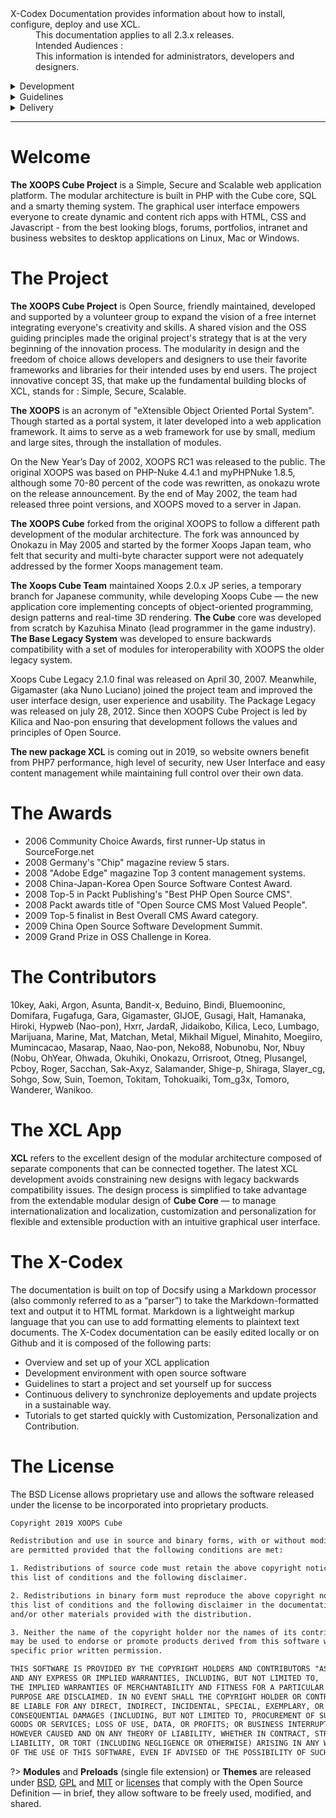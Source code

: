 <dl>
  <dt>X-Codex Documentation provides information about how to install, configure, deploy and use XCL.</dt>
  <dd><span class="iconify" data-icon="mdi:cube-scan" data-width="18px" data-height="18px"></span> This documentation applies to all 2.3.x releases.</dd>
  <dd><span class="iconify" data-icon="mdi:account-multiple" data-width="18px" data-height="18px"></span> Intended Audiences :</dd>
  <dd>This information is intended for administrators, developers and designers.</dd>
</dl>

<details>
<summary style="cursor: pointer;">Development</summary>

The X-Codex Documentation provides information about how to install, configure, deploy and use XCL.

</details>

<details>
<summary style="cursor: pointer;">Guidelines</summary>

The X-Codex Documentation provides information about design guidelines and how to write documentation.

</details>

<details>
<summary style="cursor: pointer;">Delivery</summary>

The X-Codex Documentation provides information about how to delivery and update XCL.

</details>

-----

# <span class="iconify" data-icon="mdi:cube-outline"></span> Welcome

**The XOOPS Cube Project** is a Simple, Secure and Scalable web application platform. The modular architecture is built in PHP with the Cube core, SQL and a smarty theming system. The graphical user interface empowers everyone to create dynamic and content rich apps with HTML, CSS and Javascript - from the best looking blogs, forums, portfolios, intranet and business websites to desktop applications on Linux, Mac or Windows.

# <span class="iconify" data-icon="flat-color-icons:about"></span> The Project

**The XOOPS Cube Project** is Open Source, friendly maintained, developed and supported by a volunteer group to expand the vision of a free internet integrating everyone's creativity and skills. A shared vision and the OSS guiding principles made the original project's strategy that is at the very beginning of the innovation process. The modularity in design and the freedom of choice allows developers and designers to use their favorite frameworks and libraries for their intended uses by end users. The project innovative concept 3S, that make up the fundamental building blocks of XCL, stands for : Simple, Secure, Scalable.

**The XOOPS** is an acronym of "eXtensible Object Oriented Portal System". Though started as a portal system, it later developed into a web application framework. It aims to serve as a web framework for use by small, medium and large sites, through the installation of modules. 

On the New Year’s Day of 2002, XOOPS RC1 was released to the public. The original XOOPS was based on PHP-Nuke 4.4.1 and myPHPNuke 1.8.5, although some 70-80 percent of the code was rewritten, as onokazu wrote on the release announcement. By the end of May 2002, the team had released three point versions, and XOOPS moved to a server in Japan. 

**The XOOPS Cube** forked from the original XOOPS to follow a different path development of the modular architecture. The fork was announced by Onokazu in May 2005 and started by the former Xoops Japan team, who felt that security and multi-byte character support were not adequately addressed by the former Xoops management team.

 **The Xoops Cube Team** maintained Xoops 2.0.x JP series, a temporary branch for Japanese community, while developing Xoops Cube — the new application core implementing concepts of object-oriented programming, design patterns and real-time 3D rendering. **The Cube** core was developed from scratch by Kazuhisa Minato (lead programmer in the game industry). **The Base Legacy System** was developed to ensure backwards compatibility with a set of modules for interoperability with XOOPS the older legacy system.

Xoops Cube Legacy 2.1.0 final was released on April 30, 2007. Meanwhile, Gigamaster (aka Nuno Luciano) joined the project team and improved the user interface design, user experience and usability. The Package Legacy was released on july 28, 2012. Since then XOOPS Cube Project is led by Kilica and Nao-pon ensuring that development follows the values and principles of Open Source. 

**The new package XCL** is coming out in 2019, so website owners benefit from PHP7 performance, high level of security, new User Interface and easy content management while maintaining full control over their own data.

# <span class="iconify" data-icon="flat-ui:medal"></span> The Awards 

+ 2006 Community Choice Awards, first runner-Up status in SourceForge.net
+ 2008 Germany's "Chip" magazine review 5 stars.
+ 2008 "Adobe Edge" magazine Top 3 content management systems.
+ 2008 China-Japan-Korea Open Source Software Contest Award.
+ 2008 Top-5 in Packt Publishing's "Best PHP Open Source CMS".
+ 2008 Packt awards title of "Open Source CMS Most Valued People". 
+ 2009 Top-5 finalist in Best Overall CMS Award category. 
+ 2009 China Open Source Software Development Summit.
+ 2009 Grand Prize in OSS Challenge in Korea.

# <span class="iconify" data-icon="flat-color-icons:collaboration"></span> The Contributors

10key, Aaki, Argon, Asunta, Bandit-x, Beduino, Bindi, Bluemooninc, Domifara, Fugafuga, Gara, Gigamaster, GIJOE, Gusagi, Halt, Hamanaka, Hiroki, Hypweb (Nao-pon), Hxrr, JardaR, Jidaikobo, Kilica, Leco, Lumbago, Marijuana, Marine, Mat, Matchan, Metal, Mikhail Miguel, Minahito, Moegiiro, Mumincacao, Masarap, Naao, Nao-pon, Neko88, Nobunobu, Nor, Nbuy (Nobu, OhYear, Ohwada, Okuhiki, Onokazu, Orrisroot, Otneg, Plusangel, Pcboy, Roger, Sacchan,  Sak-Axyz, Salamander, Shige-p, Shiraga, Slayer_cg, Sohgo, Sow, Suin, Toemon, Tokitam, Tohokuaiki, Tom_g3x, Tomoro, Wanderer, Wanikoo.

# <span class="iconify" data-icon="flat-color-icons:multiple-devices"></span> The XCL App 

**XCL** refers to the excellent design of the modular architecture composed of separate components that can be connected together. The latest XCL development avoids constraining new designs with legacy backwards compatibility issues. The design process is simplified to take advantage from the extendable modular design of **Cube Core** — to manage internationalization and localization, customization and personalization for flexible and extensible production with an intuitive graphical user interface.

# <span class="iconify" data-icon="flat-color-icons:reading"></span> The X-Codex 

The documentation is built on top of Docsify using a Markdown processor (also commonly referred to as a “parser”) to take the Markdown-formatted text and output it to HTML format. Markdown is a lightweight markup language that you can use to add formatting elements to plaintext text documents. The X-Codex documentation can be easily edited locally or on Github and it is composed of the following parts: 

+ Overview and set up of your XCL application
+ Development environment with open source software
+ Guidelines to start a project and set yourself up for success
+ Continuous delivery to synchronize deployements and update projects in a sustainable way.
+ Tutorials to get started quickly with Customization, Personalization and Contribution.

# <span class="iconify" data-icon="mdi:copyright" style="color: #face74;"></span> The License

The BSD License allows proprietary use and allows the software released under the license to be incorporated into proprietary products.

```html
Copyright 2019 XOOPS Cube

Redistribution and use in source and binary forms, with or without modification, 
are permitted provided that the following conditions are met:

1. Redistributions of source code must retain the above copyright notice, 
this list of conditions and the following disclaimer.

2. Redistributions in binary form must reproduce the above copyright notice, 
this list of conditions and the following disclaimer in the documentation 
and/or other materials provided with the distribution.

3. Neither the name of the copyright holder nor the names of its contributors 
may be used to endorse or promote products derived from this software without 
specific prior written permission.

THIS SOFTWARE IS PROVIDED BY THE COPYRIGHT HOLDERS AND CONTRIBUTORS "AS IS" 
AND ANY EXPRESS OR IMPLIED WARRANTIES, INCLUDING, BUT NOT LIMITED TO, 
THE IMPLIED WARRANTIES OF MERCHANTABILITY AND FITNESS FOR A PARTICULAR 
PURPOSE ARE DISCLAIMED. IN NO EVENT SHALL THE COPYRIGHT HOLDER OR CONTRIBUTORS 
BE LIABLE FOR ANY DIRECT, INDIRECT, INCIDENTAL, SPECIAL, EXEMPLARY, OR 
CONSEQUENTIAL DAMAGES (INCLUDING, BUT NOT LIMITED TO, PROCUREMENT OF SUBSTITUTE 
GOODS OR SERVICES; LOSS OF USE, DATA, OR PROFITS; OR BUSINESS INTERRUPTION) 
HOWEVER CAUSED AND ON ANY THEORY OF LIABILITY, WHETHER IN CONTRACT, STRICT 
LIABILITY, OR TORT (INCLUDING NEGLIGENCE OR OTHERWISE) ARISING IN ANY WAY OUT 
OF THE USE OF THIS SOFTWARE, EVEN IF ADVISED OF THE POSSIBILITY OF SUCH DAMAGE.
```

?> **Modules** and **Preloads** (single file extension) or **Themes** are released under [BSD](https://opensource.org/licenses/BSD-3-Clause), [GPL](https://opensource.org/licenses/gpl-license) and [MIT](https://opensource.org/licenses/MIT) or [licenses](https://opensource.org/licenses) that comply with the Open Source Definition — in brief, they allow software to be freely used, modified, and shared.
